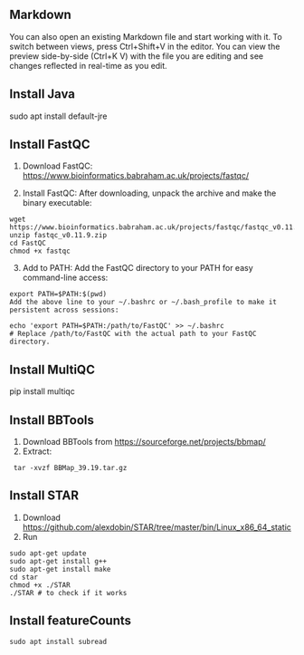 
## Markdown
You can also open an existing Markdown file and start working with it. To switch between views, press Ctrl+Shift+V in the editor. You can view the preview side-by-side (Ctrl+K V) with the file you are editing and see changes reflected in real-time as you edit.

## Install Java
sudo apt install default-jre

## Install FastQC
1. Download FastQC:
https://www.bioinformatics.babraham.ac.uk/projects/fastqc/ 

2. Install FastQC:
After downloading, unpack the archive and make the binary executable:

~~~bash~~~
wget https://www.bioinformatics.babraham.ac.uk/projects/fastqc/fastqc_v0.11.9.zip
unzip fastqc_v0.11.9.zip
cd FastQC
chmod +x fastqc
~~~

3. Add to PATH:
Add the FastQC directory to your PATH for easy command-line access:


~~~bash~~~
export PATH=$PATH:$(pwd)
Add the above line to your ~/.bashrc or ~/.bash_profile to make it persistent across sessions:
~~~


~~~bash~~~
echo 'export PATH=$PATH:/path/to/FastQC' >> ~/.bashrc
# Replace /path/to/FastQC with the actual path to your FastQC directory.
~~~

## Install MultiQC
pip install multiqc

## Install BBTools
1. Download BBTools from https://sourceforge.net/projects/bbmap/
2. Extract:
~~~bash~~~
 tar -xvzf BBMap_39.19.tar.gz 
~~~

## Install STAR
1. Download https://github.com/alexdobin/STAR/tree/master/bin/Linux_x86_64_static
2. Run 
~~~bash~~~
sudo apt-get update
sudo apt-get install g++
sudo apt-get install make
cd star
chmod +x ./STAR
./STAR # to check if it works
~~~

## Install featureCounts
~~~bash~~~
sudo apt install subread
~~~